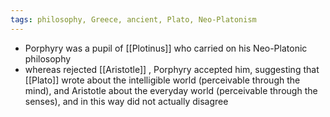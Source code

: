 ```yaml
---
tags: philosophy, Greece, ancient, Plato, Neo-Platonism
---
```


- Porphyry was a pupil of [[Plotinus]] who carried on his Neo-Platonic philosophy
- whereas rejected [[Aristotle]] , Porphyry accepted him, suggesting that [[Plato]] wrote about the intelligible world (perceivable through the mind), and Aristotle about the everyday world (perceivable through the senses), and in this way did not actually disagree